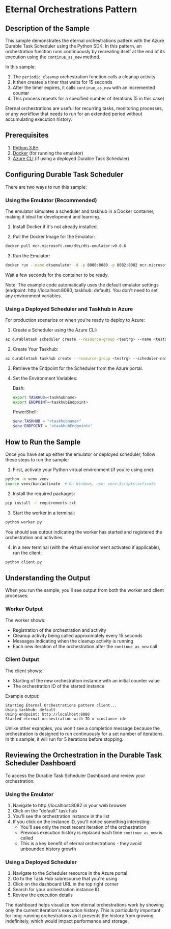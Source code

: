 # Eternal Orchestrations Pattern

## Description of the Sample

This sample demonstrates the eternal orchestrations pattern with the Azure Durable Task Scheduler using the Python SDK. In this pattern, an orchestration function runs continuously by recreating itself at the end of its execution using the `continue_as_new` method.

In this sample:
1. The `periodic_cleanup` orchestration function calls a cleanup activity
2. It then creates a timer that waits for 15 seconds
3. After the timer expires, it calls `continue_as_new` with an incremented counter
4. This process repeats for a specified number of iterations (5 in this case)

Eternal orchestrations are useful for recurring tasks, monitoring processes, or any workflow that needs to run for an extended period without accumulating execution history.

## Prerequisites

1. [Python 3.8+](https://www.python.org/downloads/)
2. [Docker](https://www.docker.com/products/docker-desktop/) (for running the emulator)
3. [Azure CLI](https://docs.microsoft.com/cli/azure/install-azure-cli) (if using a deployed Durable Task Scheduler)

## Configuring Durable Task Scheduler

There are two ways to run this sample:

### Using the Emulator (Recommended)

The emulator simulates a scheduler and taskhub in a Docker container, making it ideal for development and learning.

1. Install Docker if it's not already installed.

2. Pull the Docker Image for the Emulator:
```bash
docker pull mcr.microsoft.com/dts/dts-emulator:v0.0.6
```

3. Run the Emulator:
```bash
docker run --name dtsemulator -d -p 8080:8080 -p 8082:8082 mcr.microsoft.com/dts/dts-emulator:v0.0.6
```
Wait a few seconds for the container to be ready.

Note: The example code automatically uses the default emulator settings (endpoint: http://localhost:8080, taskhub: default). You don't need to set any environment variables.

### Using a Deployed Scheduler and Taskhub in Azure

For production scenarios or when you're ready to deploy to Azure:

1. Create a Scheduler using the Azure CLI:
```bash
az durabletask scheduler create --resource-group <testrg> --name <testscheduler> --location <eastus> --ip-allowlist "[0.0.0.0/0]" --sku-capacity 1 --sku-name "Dedicated" --tags "{'myattribute':'myvalue'}"
```

2. Create Your Taskhub:
```bash
az durabletask taskhub create --resource-group <testrg> --scheduler-name <testscheduler> --name <testtaskhub>
```

3. Retrieve the Endpoint for the Scheduler from the Azure portal.

4. Set the Environment Variables:

   Bash:
   ```bash
   export TASKHUB=<taskhubname>
   export ENDPOINT=<taskhubEndpoint>
   ```

   PowerShell:
   ```powershell
   $env:TASKHUB = "<taskhubname>"
   $env:ENDPOINT = "<taskhubEndpoint>"
   ```

## How to Run the Sample

Once you have set up either the emulator or deployed scheduler, follow these steps to run the sample:

1. First, activate your Python virtual environment (if you're using one):
```bash
python -m venv venv
source venv/bin/activate  # On Windows, use: venv\Scripts\activate
```

2. Install the required packages:
```bash
pip install -r requirements.txt
```

3. Start the worker in a terminal:
```bash
python worker.py
```
You should see output indicating the worker has started and registered the orchestration and activities.

4. In a new terminal (with the virtual environment activated if applicable), run the client:
```bash
python client.py
```

## Understanding the Output

When you run the sample, you'll see output from both the worker and client processes:

### Worker Output
The worker shows:
- Registration of the orchestration and activity
- Cleanup activity being called approximately every 15 seconds
- Messages indicating when the cleanup activity is running
- Each new iteration of the orchestration after the `continue_as_new` call

### Client Output
The client shows:
- Starting of the new orchestration instance with an initial counter value
- The orchestration ID of the started instance

Example output:
```
Starting Eternal Orchestrations pattern client...
Using taskhub: default
Using endpoint: http://localhost:8080
Started eternal orchestration with ID = <instance-id>
```

Unlike other examples, you won't see a completion message because the orchestration is designed to run continuously for a set number of iterations. In this sample, it will run for 5 iterations before stopping.

## Reviewing the Orchestration in the Durable Task Scheduler Dashboard

To access the Durable Task Scheduler Dashboard and review your orchestration:

### Using the Emulator
1. Navigate to http://localhost:8082 in your web browser
2. Click on the "default" task hub
3. You'll see the orchestration instance in the list
4. If you click on the instance ID, you'll notice something interesting:
   - You'll see only the most recent iteration of the orchestration
   - Previous execution history is replaced each time `continue_as_new` is called
   - This is a key benefit of eternal orchestrations - they avoid unbounded history growth

### Using a Deployed Scheduler
1. Navigate to the Scheduler resource in the Azure portal
2. Go to the Task Hub subresource that you're using
3. Click on the dashboard URL in the top right corner
4. Search for your orchestration instance ID
5. Review the execution details

The dashboard helps visualize how eternal orchestrations work by showing only the current iteration's execution history. This is particularly important for long-running orchestrations as it prevents the history from growing indefinitely, which would impact performance and storage.
